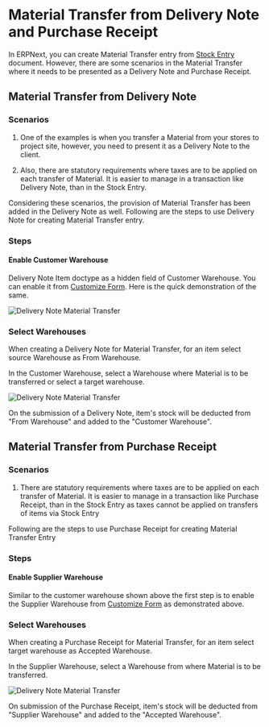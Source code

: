 <!-- add-breadcrumbs -->
# Material Transfer from Delivery Note and Purchase Receipt


In ERPNext, you can create Material Transfer entry from [Stock Entry](/docs/user/manual/en/stock/stock-entry.html) document. However, there are some scenarios in the Material Transfer where it needs to be presented as a Delivery Note and Purchase Receipt.

## Material Transfer from Delivery Note

### Scenarios

1. One of the examples is when you transfer a Material from your stores to project site, however, you need to present it as a Delivery Note to the client.

2. Also, there are statutory requirements where taxes are to be applied on each transfer of Material. It is easier to manage in a transaction like Delivery Note, than in the Stock Entry.

Considering these scenarios, the provision of Material Transfer has been added in the Delivery Note as well. Following are the steps to use Delivery Note for creating Material Transfer entry.

### Steps

#### Enable Customer Warehouse

Delivery Note Item doctype as a hidden field of Customer Warehouse. You can enable it from [Customize Form](/docs/user/manual/en/customize-erpnext/customize-form.html). Here is the quick demonstration of the same.

<img class="screenshot" alt="Delivery Note Material Transfer" src="{{docs_base_url}}/assets/img/stock/customer-warehouse.gif">

### Select Warehouses

When creating a Delivery Note for Material Transfer, for an item select source Warehouse as From Warehouse.

In the Customer Warehouse, select a Warehouse where Material is to be transferred or select a target warehouse.

<img class="screenshot" alt="Delivery Note Material Transfer" src="{{docs_base_url}}/assets/img/stock/customer-warehouse-2.png">

On the submission of a Delivery Note, item's stock will be deducted from "From Warehouse" and added to the "Customer Warehouse".

## Material Transfer from Purchase Receipt

### Scenarios

1. There are statutory requirements where taxes are to be applied on each transfer of Material. It is easier to manage in a transaction like Purchase Receipt, than in the Stock Entry as taxes cannot be applied on transfers of items via Stock Entry

Following are the steps to use Purchase Receipt for creating Material Transfer Entry

### Steps

#### Enable Supplier Warehouse

Similar to the customer warehouse shown above the first step is to enable the Supplier Warehouse from [Customize Form](/docs/user/manual/en/customize-erpnext/customize-form.html) as demonstrated above.

### Select Warehouses

When creating a Purchase Receipt for Material Transfer, for an item select target warehouse as Accepted Warehouse.

In the Supplier Warehouse, select a Warehouse from where Material is to be transferred.

<img class="screenshot" alt="Delivery Note Material Transfer" src="{{docs_base_url}}/assets/img/stock/supplier-warehouse.png">

On submission of the Purchase Receipt, item's stock will be deducted from "Supplier Warehouse" and added to the "Accepted Warehouse".